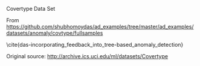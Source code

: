 Covertype Data Set

From https://github.com/shubhomoydas/ad_examples/tree/master/ad_examples/datasets/anomaly/covtype/fullsamples

\cite{das-incorporating_feedback_into_tree-based_anomaly_detection}

Original source: http://archive.ics.uci.edu/ml/datasets/Covertype
